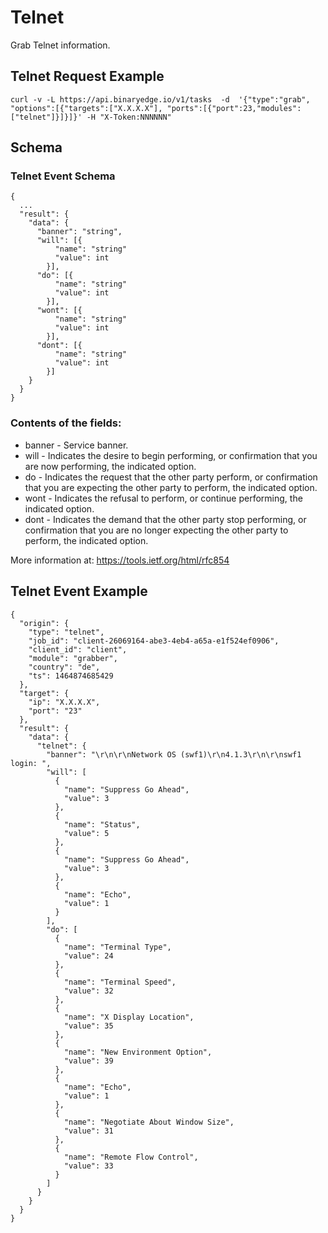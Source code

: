 # Telnet

Grab Telnet information.

## Telnet Request Example

  ```
curl -v -L https://api.binaryedge.io/v1/tasks  -d  '{"type":"grab", "options":[{"targets":["X.X.X.X"], "ports":[{"port":23,"modules": ["telnet"]}]}]}' -H "X-Token:NNNNNN"
  ```

## Schema

### Telnet Event Schema
```
{
  ...
  "result": {
    "data": {
      "banner": "string",
      "will": [{
          "name": "string"
          "value": int
        }],
      "do": [{
          "name": "string"
          "value": int
        }],
      "wont": [{
          "name": "string"
          "value": int
        }],
      "dont": [{
          "name": "string"
          "value": int
        }]
    }
  }
}
```

### Contents of the fields:

  * banner - Service banner.
  * will - Indicates the desire to begin performing, or confirmation that you are now performing, the indicated option.
  * do - Indicates the request that the other party perform, or confirmation that you are expecting the other party to perform, the indicated option.
  * wont - Indicates the refusal to perform, or continue performing, the indicated option.
  * dont - Indicates the demand that the other party stop performing, or confirmation that you are no longer expecting the other party to perform, the indicated option.

More information at: https://tools.ietf.org/html/rfc854

## Telnet Event Example

```
{
  "origin": {
    "type": "telnet",
    "job_id": "client-26069164-abe3-4eb4-a65a-e1f524ef0906",
    "client_id": "client",
    "module": "grabber",
    "country": "de",
    "ts": 1464874685429
  },
  "target": {
    "ip": "X.X.X.X",
    "port": "23"
  },
  "result": {
    "data": {
      "telnet": {
        "banner": "\r\n\r\nNetwork OS (swf1)\r\n4.1.3\r\n\r\nswf1 login: ",
        "will": [
          {
            "name": "Suppress Go Ahead",
            "value": 3
          },
          {
            "name": "Status",
            "value": 5
          },
          {
            "name": "Suppress Go Ahead",
            "value": 3
          },
          {
            "name": "Echo",
            "value": 1
          }
        ],
        "do": [
          {
            "name": "Terminal Type",
            "value": 24
          },
          {
            "name": "Terminal Speed",
            "value": 32
          },
          {
            "name": "X Display Location",
            "value": 35
          },
          {
            "name": "New Environment Option",
            "value": 39
          },
          {
            "name": "Echo",
            "value": 1
          },
          {
            "name": "Negotiate About Window Size",
            "value": 31
          },
          {
            "name": "Remote Flow Control",
            "value": 33
          }
        ]
      }
    }
  }
}
```
